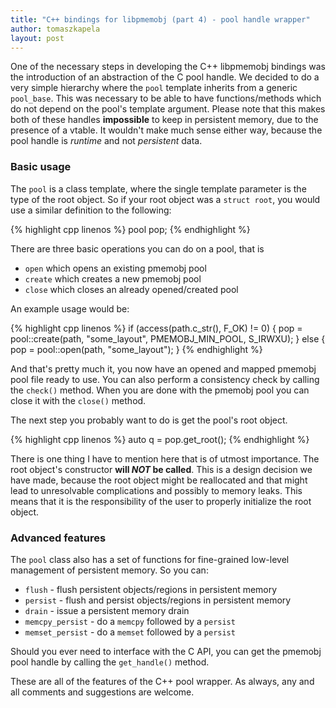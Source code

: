 ```yaml
---
title: "C++ bindings for libpmemobj (part 4) - pool handle wrapper"
author: tomaszkapela
layout: post
---
```


One of the necessary steps in developing the C++ libpmemobj bindings was the
introduction of an abstraction of the C pool handle. We decided to do a very
simple hierarchy where the `pool` template inherits from a generic `pool_base`.
This was necessary to be able to have functions/methods which do not depend on
the pool's template argument. Please note that this makes both of these handles
**impossible** to keep in persistent memory, due to the presence of a vtable.
It wouldn't make much sense either way, because the pool handle is _runtime_
and not _persistent_ data.

### Basic usage
The `pool` is a class template, where the single template parameter is the type
of the root object. So if your root object was a `struct root`, you would use
a similar definition to the following:

{% highlight cpp linenos %}
pool<root> pop;
{% endhighlight %}

There are three basic operations you can do on a pool, that is
- `open` which opens an existing pmemobj pool
- `create` which creates a new pmemobj pool
- `close` which closes an already opened/created pool

An example usage would be:

{% highlight cpp linenos %}
if (access(path.c_str(), F_OK) != 0) {
    pop = pool<root>::create(path, "some_layout", PMEMOBJ_MIN_POOL,
                             S_IRWXU);
} else {
    pop = pool<root>::open(path, "some_layout");
}
{% endhighlight %}

And that's pretty much it, you now have an opened and mapped pmemobj pool file
ready to use. You can also perform a consistency check by calling the `check()`
method. When you are done with the pmemobj pool you can close it with the
`close()` method.

The next step you probably want to do is get the pool's root object.

{% highlight cpp linenos %}
auto q = pop.get_root();
{% endhighlight %}

There is one thing I have to mention here that is of utmost importance. The
root object's constructor **will _NOT_ be called**. This is a design decision
we have made, because the root object might be reallocated and that might lead
to unresolvable complications and possibly to memory leaks. This means that it
is the responsibility of the user to properly initialize the root object.

### Advanced features

The `pool` class also has a set of functions for fine-grained low-level
management of persistent memory. So you can:

  - `flush` - flush persistent objects/regions in persistent memory
  - `persist` - flush and persist objects/regions in persistent memory
  - `drain` - issue a persistent memory drain
  - `memcpy_persist` - do a `memcpy` followed by a `persist`
  - `memset_persist` - do a `memset` followed by a `persist`

Should you ever need to interface with the C API, you can get the pmemobj pool
handle by calling the `get_handle()` method.

These are all of the features of the C++ pool wrapper. As always, any and all
comments and suggestions are welcome.
